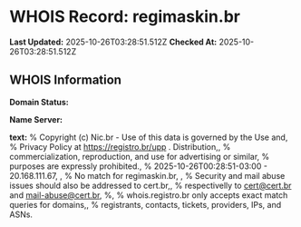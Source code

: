 # WHOIS Record: regimaskin.br

**Last Updated:** 2025-10-26T03:28:51.512Z
**Checked At:** 2025-10-26T03:28:51.512Z

## WHOIS Information

**Domain Status:** 

**Name Server:** 

**text:** % Copyright (c) Nic.br - Use of this data is governed by the Use and, % Privacy Policy at https://registro.br/upp . Distribution,, % commercialization, reproduction, and use for advertising or similar, % purposes are expressly prohibited., % 2025-10-26T00:28:51-03:00 - 20.168.111.67, , % No match for regimaskin.br, , % Security and mail abuse issues should also be addressed to cert.br,, % respectivelly to cert@cert.br and mail-abuse@cert.br, %, % whois.registro.br only accepts exact match queries for domains,, % registrants, contacts, tickets, providers, IPs, and ASNs.

